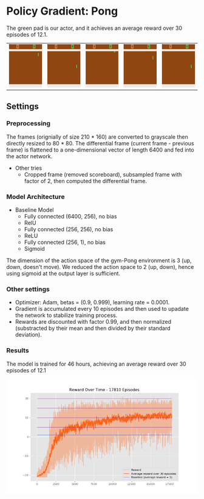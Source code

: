 # Policy Gradient: Pong

The green pad is our actor, and it achieves an average reward over 30 episodes of 12.1.

||||||
|---|---|---|---|---|
|![Game 1](./results/videos/play1.gif)|![Game 2](./results/videos/play2.gif)|![Game 3](./results/videos/play3.gif)|![Game 4](./results/videos/play4.gif)|![Game 5](./results/videos/play5.gif)|

## Settings
### Preprocessing
The frames (orignially of size 210 * 160) are converted to grayscale then directly resized to 80 * 80. The differential frame (current frame - previous frame) is flattened to a one-dimensional vector of length 6400 and fed into the actor network.
- Other tries
    - Cropped frame (removed scoreboard), subsampled frame with factor of 2, then computed the differential frame.

### Model Architecture
- Baseline Model
    - Fully connected (6400, 256), no bias
    - RelU
    - Fully connected (256, 256), no bias
    - ReLU
    - Fully connected (256, 1), no bias
    - Sigmoid

The dimension of the action space of the gym-Pong environment is 3 (up, down, doesn't move). We reduced the action space to 2 (up, down), hence using sigmoid at the output layer is sufficient.
### Other settings
- Optimizer: Adam, betas = (0.9, 0.999), learning rate = 0.0001.
- Gradient is accumulated every 10 episodes and then used to upadate the network to stabilize training process.
- Rewards are discounted with factor 0.99, and then normalized (substracted by their mean and then divided by their standard deviation).
### Results

The model is trained for 46 hours, achieving an average reward over 30 episodes of 12.1

![Rewards](./results/reward.png)